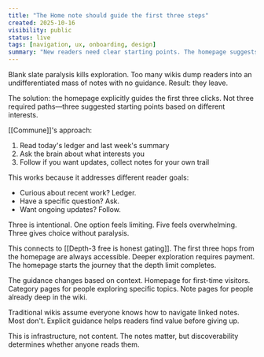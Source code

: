 ```yaml
---
title: "The Home note should guide the first three steps"
created: 2025-10-16
visibility: public
status: live
tags: [navigation, ux, onboarding, design]
summary: "New readers need clear starting points. The homepage suggests three initial paths. Prevents choice paralysis."
---
```


Blank slate paralysis kills exploration. Too many wikis dump readers into an undifferentiated mass of notes with no guidance. Result: they leave.

The solution: the homepage explicitly guides the first three clicks. Not three required paths—three suggested starting points based on different interests.

[[Commune]]'s approach:
1. Read today's ledger and last week's summary
2. Ask the brain about what interests you
3. Follow if you want updates, collect notes for your own trail

This works because it addresses different reader goals:
- Curious about recent work? Ledger.
- Have a specific question? Ask.
- Want ongoing updates? Follow.

Three is intentional. One option feels limiting. Five feels overwhelming. Three gives choice without paralysis.

This connects to [[Depth-3 free is honest gating]]. The first three hops from the homepage are always accessible. Deeper exploration requires payment. The homepage starts the journey that the depth limit completes.

The guidance changes based on context. Homepage for first-time visitors. Category pages for people exploring specific topics. Note pages for people already deep in the wiki.

Traditional wikis assume everyone knows how to navigate linked notes. Most don't. Explicit guidance helps readers find value before giving up.

This is infrastructure, not content. The notes matter, but discoverability determines whether anyone reads them.
